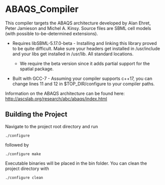 # ABAQS_Compiler

This compiler targets the ABAQS architecture developed by Alan Ehret, Peter Jamieson and Michel A. Kinsy. Source files are SBML cell models (with possible to-be-determined extensions).

* Requires libSBML-5.17.0-beta - Installing and linking this library proved to be quite difficult. Make sure your headers get installed in /usr/include and
your libs get installed in /usr/lib. All standard locations.
  * We require the beta version since it adds partial support for the spatial package.

* Built with GCC-7 - Assuming your compiler supports c++17, you can change lines 11 and 12 in $TOP_DIR/configure to your compiler paths.

Information on the ABAQS architecture can be found here: http://ascslab.org/research/abc/abaqs/index.html

## Building the Project
Navigate to the project root directory and run
```
./configure
```
followed by
```
./configure make
```
Executable binaries will be placed in the bin folder. You can clean the project directory with
```
./configure clean
```
